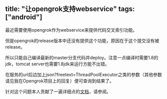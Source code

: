 title: "让opengrok支持webservice"
tags:  ["android"]
---

最近需要使用opengrok作为webservice来提供代码交叉索引功能。

但是opengrok的release版本中还没有提供这个功能，原因在于这个提交没有被release。

所以只能自己编译最新的master分支代码并deploy。注意一点编译时需要1.8的jdk，tomcat server也需要1.8jdk来运行方能不出错。

在服务的url后边加上json?freetext=ThreadPoolExecutor之类的参数（其他参数请见我在Opengrok项目上的回复）便可查询到结果了。

针对这个问题本人贡献了一遍详细点的[文档](https://github.com/OpenGrok/OpenGrok/wiki/OpenGrok-web-services)，请参阅。
